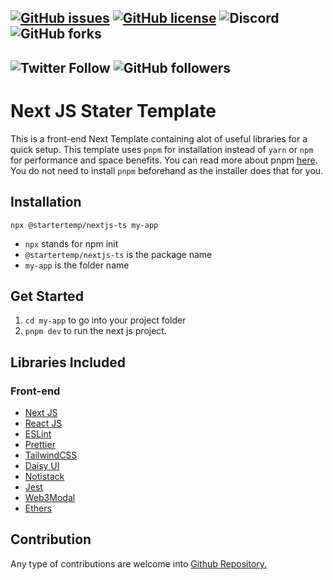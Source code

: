 [![GitHub issues](https://img.shields.io/github/issues/startertemp/nextjs-ts)](https://github.com/startertemp/nextjs-ts/issues)
[![GitHub license](https://img.shields.io/github/license/startertemp/nextjs-ts)](https://github.com/startertemp/nextjs-ts/blob/master/LICENSE)
![Discord](https://img.shields.io/discord/847154458395541525)
![GitHub forks](https://img.shields.io/github/forks/startertemp/nextjs-ts?style=social)
--
![Twitter Follow](https://img.shields.io/twitter/follow/yanukadeneth99?style=social)
![GitHub followers](https://img.shields.io/github/followers/yanukadeneth99?style=social)
--

# Next JS Stater Template

This is a front-end Next Template containing alot of useful libraries for a quick setup. This template uses `pnpm` for installation instead of `yarn` or `npm` for performance and space benefits. You can read more about pnpm [here](https://pnpm.io/). You do not need to install `pnpm` beforehand as the installer does that for you.

## Installation

```
npx @startertemp/nextjs-ts my-app
```

- `npx` stands for npm init
- `@startertemp/nextjs-ts` is the package name
- `my-app` is the folder name

## Get Started

1. `cd my-app` to go into your project folder
2. `pnpm dev` to run the next js project.

## Libraries Included

### Front-end

- [Next JS](https://nextjs.org/docs/getting-started)
- [React JS](https://reactjs.org/docs/getting-started.html)
- [ESLint](https://eslint.org/docs/latest/rules/)
- [Prettier](https://prettier.io/playground/)
- [TailwindCSS](https://tailwindcss.com/docs/utility-first)
- [Daisy UI](https://daisyui.com/components/button/)
- [Notistack](https://notistack.com/examples#variants)
- [Jest](https://nextjs.org/docs/testing#creating-your-tests)
- [Web3Modal](https://github.com/Web3Modal/web3modal)
- [Ethers](https://docs.ethers.io/v5/getting-started/)

## Contribution

Any type of contributions are welcome into [Github Repository.](https://github.com/startertemp/nextjs-ts)
